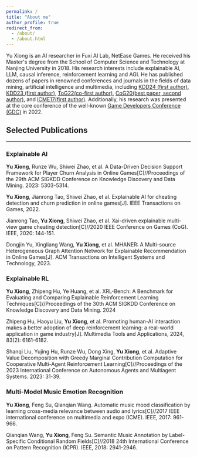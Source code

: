 ```yaml
---
permalink: /
title: "About me"
author_profile: true
redirect_from: 
  - /about/
  - /about.html
---
```



Yu Xiong is an AI researcher in Fuxi AI Lab, NetEase Games. He received his Master's degree from the School of Computer Science and Technology at Nanjing University in 2018. His research interests include explainable AI, LLM, causal inference, reinforcement learning and AGI. He has published dozens of papers in renowned conferences and journals in the fields of data mining, artificial intelligence and multimedia, including [KDD24 (first author)](https://arxiv.org/abs/2402.12685), [KDD23 (first author)](https://dl.acm.org/doi/abs/10.1145/3580305.3599759), [ToG22(co-first author)](https://ieeexplore.ieee.org/document/9772248), [CoG20(best paper, second author)](https://ieeexplore.ieee.org/document/9231843), and [ICME17(first author)](https://ieeexplore.ieee.org/document/8019341). Additionally, his research was presented at the core conference of the well-known [Game Developers Conference (GDC)](https://www.gdcvault.com/play/1027707/XAI-Enhanced-Data-Driven-Player) in 2022. 

## Selected Publications
------
### Explainable AI
**Yu Xiong**, Runze Wu, Shiwei Zhao, et al. A Data-Driven Decision Support Framework for Player Churn Analysis in Online Games[C]//Proceedings of the 29th ACM SIGKDD Conference on Knowledge Discovery and Data Mining. 2023: 5303-5314. 

**Yu Xiong**, Jianrong Tao, Shiwei Zhao, et al. Explainable AI for cheating detection and churn prediction in online games[J]. IEEE Transactions on Games, 2022.

Jianrong Tao, **Yu Xiong**, Shiwei Zhao, et al. Xai-driven explainable multi-view game cheating detection[C]//2020 IEEE Conference on Games (CoG). IEEE, 2020: 144-151.

Dongjin Yu, Xingliang Wang, **Yu Xiong**, et al. MHANER: A Multi-source Heterogeneous Graph Attention Network for Explainable Recommendation in Online Games[J]. ACM Transactions on Intelligent Systems and Technology, 2023.


### Explainable RL
**Yu Xiong**, Zhipeng Hu, Ye Huang, et al. XRL-Bench: A Benchmark for Evaluating and Comparing Explainable Reinforcement Learning Techniques[C]//Proceedings of the 30th ACM SIGKDD Conference on Knowledge Discovery and Data Mining. 2024

Zhipeng Hu, Haoyu Liu, **Yu Xiong**, et al. Promoting human-AI interaction makes a better adoption of deep reinforcement learning: a real-world application in game industry[J]. Multimedia Tools and Applications, 2024, 83(2): 6161-6182.

Shanqi Liu, Yujing Hu, Runze Wu, Dong Xing, **Yu Xiong**, et al. Adaptive Value Decomposition with Greedy Marginal Contribution Computation for Cooperative Multi-Agent Reinforcement Learning[C]//Proceedings of the 2023 International Conference on Autonomous Agents and Multiagent Systems. 2023: 31-39.

### Multi-Model Music Emotion Recognition
**Yu Xiong**, Feng Su, Qianqian Wang. Automatic music mood classification by learning cross-media relevance between audio and lyrics[C]//2017 IEEE international conference on multimedia and expo (ICME). IEEE, 2017: 961-966.

Qianqian Wang, **Yu Xiong**, Feng Su. Semantic Music Annotation by Label-Specific Conditional Random Fields[C]//2018 24th International Conference on Pattern Recognition (ICPR). IEEE, 2018: 2941-2946.




